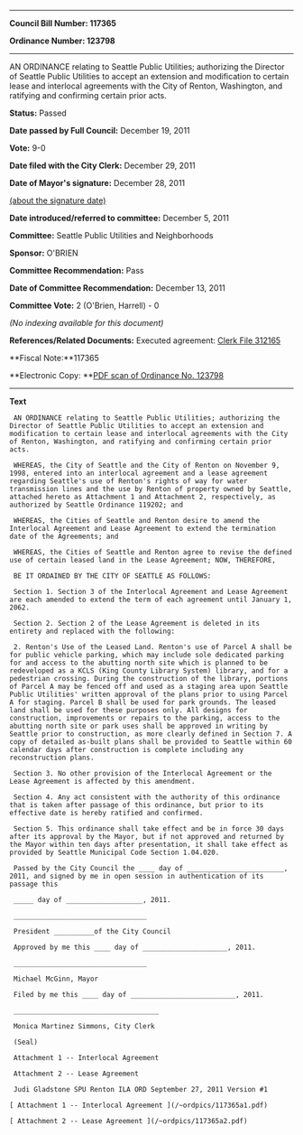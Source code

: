 

********

**Council Bill Number: 117365**
   
**Ordinance Number: 123798**
********

 AN ORDINANCE relating to Seattle Public Utilities; authorizing the Director of Seattle Public Utilities to accept an extension and modification to certain lease and interlocal agreements with the City of Renton, Washington, and ratifying and confirming certain prior acts.

**Status:** Passed
   
**Date passed by Full Council:** December 19, 2011
   
**Vote:** 9-0
   
**Date filed with the City Clerk:** December 29, 2011
   
**Date of Mayor's signature:** December 28, 2011
   
[(about the signature date)](/~public/approvaldate.htm)
   
   
   
**Date introduced/referred to committee:** December 5, 2011
   
**Committee:** Seattle Public Utilities and Neighborhoods
   
**Sponsor:** O'BRIEN
   
**Committee Recommendation:** Pass
   
**Date of Committee Recommendation:** December 13, 2011
   
**Committee Vote:** 2 (O'Brien, Harrell) - 0
   
   
_(No indexing available for this document)_

**References/Related Documents:** Executed agreement: [Clerk File 312165](http://clerk.seattle.gov/~scripts/nph-brs.exe?s1=&s3=312165&s2=&s4=&Sect4=AND&l=20&Sect2=THESON&Sect3=PLURON&Sect5=CFCF1&Sect6=HITOFF&d=CFCF&p=1&u=%2F%7Epublic%2Fcfcf1.htm&r=0&f=S)

**Fiscal Note:**117365

**Electronic Copy: **[PDF scan of Ordinance No. 123798](/~archives/Ordinances/Ord_123798.pdf)

********

**Text**
   
```
 AN ORDINANCE relating to Seattle Public Utilities; authorizing the Director of Seattle Public Utilities to accept an extension and modification to certain lease and interlocal agreements with the City of Renton, Washington, and ratifying and confirming certain prior acts.

 WHEREAS, the City of Seattle and the City of Renton on November 9, 1998, entered into an interlocal agreement and a lease agreement regarding Seattle's use of Renton's rights of way for water transmission lines and the use by Renton of property owned by Seattle, attached hereto as Attachment 1 and Attachment 2, respectively, as authorized by Seattle Ordinance 119202; and

 WHEREAS, the Cities of Seattle and Renton desire to amend the Interlocal Agreement and Lease Agreement to extend the termination date of the Agreements; and

 WHEREAS, the Cities of Seattle and Renton agree to revise the defined use of certain leased land in the Lease Agreement; NOW, THEREFORE,

 BE IT ORDAINED BY THE CITY OF SEATTLE AS FOLLOWS:

 Section 1. Section 3 of the Interlocal Agreement and Lease Agreement are each amended to extend the term of each agreement until January 1, 2062.

 Section 2. Section 2 of the Lease Agreement is deleted in its entirety and replaced with the following:

 2. Renton's Use of the Leased Land. Renton's use of Parcel A shall be for public vehicle parking, which may include sole dedicated parking for and access to the abutting north site which is planned to be redeveloped as a KCLS (King County Library System) library, and for a pedestrian crossing. During the construction of the library, portions of Parcel A may be fenced off and used as a staging area upon Seattle Public Utilities' written approval of the plans prior to using Parcel A for staging. Parcel B shall be used for park grounds. The leased land shall be used for these purposes only. All designs for construction, improvements or repairs to the parking, access to the abutting north site or park uses shall be approved in writing by Seattle prior to construction, as more clearly defined in Section 7. A copy of detailed as-built plans shall be provided to Seattle within 60 calendar days after construction is complete including any reconstruction plans.

 Section 3. No other provision of the Interlocal Agreement or the Lease Agreement is affected by this amendment.

 Section 4. Any act consistent with the authority of this ordinance that is taken after passage of this ordinance, but prior to its effective date is hereby ratified and confirmed.

 Section 5. This ordinance shall take effect and be in force 30 days after its approval by the Mayor, but if not approved and returned by the Mayor within ten days after presentation, it shall take effect as provided by Seattle Municipal Code Section 1.04.020.

 Passed by the City Council the ____ day of ________________________, 2011, and signed by me in open session in authentication of its passage this

 _____ day of ___________________, 2011.

 _________________________________

 President __________of the City Council

 Approved by me this ____ day of _____________________, 2011.

 _________________________________

 Michael McGinn, Mayor

 Filed by me this ____ day of __________________________, 2011.

 ____________________________________

 Monica Martinez Simmons, City Clerk

 (Seal)

 Attachment 1 -- Interlocal Agreement

 Attachment 2 -- Lease Agreement

 Judi Gladstone SPU Renton ILA ORD September 27, 2011 Version #1

[ Attachment 1 -- Interlocal Agreement ](/~ordpics/117365a1.pdf)

[ Attachment 2 -- Lease Agreement ](/~ordpics/117365a2.pdf)

```
